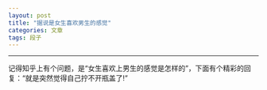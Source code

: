 ```yaml
---
layout: post
title: "据说是女生喜欢男生的感觉"
categories: 文章
tags: 段子
---
```



---
记得知乎上有个问题，是“女生喜欢上男生的感觉是怎样的”，下面有个精彩的回复：“就是突然觉得自己拧不开瓶盖了!”